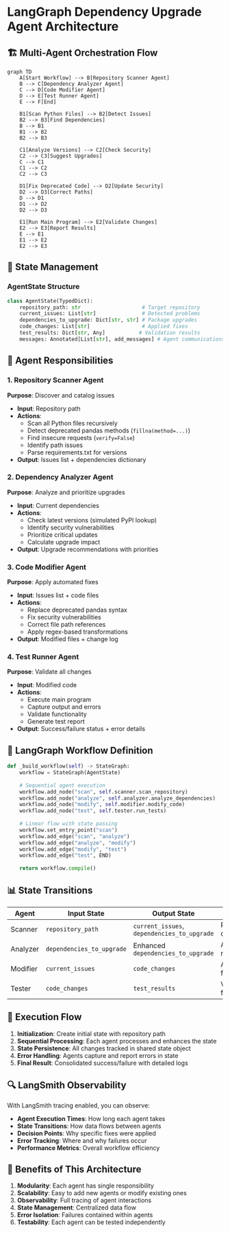 # LangGraph Dependency Upgrade Agent Architecture

## 🏗️ Multi-Agent Orchestration Flow

```mermaid
graph TD
    A[Start Workflow] --> B[Repository Scanner Agent]
    B --> C[Dependency Analyzer Agent]
    C --> D[Code Modifier Agent]
    D --> E[Test Runner Agent]
    E --> F[End]
    
    B1[Scan Python Files] --> B2[Detect Issues]
    B2 --> B3[Find Dependencies]
    B --> B1
    B1 --> B2
    B2 --> B3
    
    C1[Analyze Versions] --> C2[Check Security]
    C2 --> C3[Suggest Upgrades]
    C --> C1
    C1 --> C2
    C2 --> C3
    
    D1[Fix Deprecated Code] --> D2[Update Security]
    D2 --> D3[Correct Paths]
    D --> D1
    D1 --> D2
    D2 --> D3
    
    E1[Run Main Program] --> E2[Validate Changes]
    E2 --> E3[Report Results]
    E --> E1
    E1 --> E2
    E2 --> E3
```

## 🔄 State Management

### AgentState Structure
```python
class AgentState(TypedDict):
    repository_path: str                    # Target repository
    current_issues: List[str]               # Detected problems
    dependencies_to_upgrade: Dict[str, str] # Package upgrades
    code_changes: List[str]                 # Applied fixes
    test_results: Dict[str, Any]           # Validation results
    messages: Annotated[List[str], add_messages] # Agent communications
```

## 🤖 Agent Responsibilities

### 1. Repository Scanner Agent
**Purpose**: Discover and catalog issues
- **Input**: Repository path
- **Actions**:
  - Scan all Python files recursively
  - Detect deprecated pandas methods (`fillna(method=...)`)
  - Find insecure requests (`verify=False`)
  - Identify path issues
  - Parse requirements.txt for versions
- **Output**: Issues list + dependencies dictionary

### 2. Dependency Analyzer Agent  
**Purpose**: Analyze and prioritize upgrades
- **Input**: Current dependencies
- **Actions**:
  - Check latest versions (simulated PyPI lookup)
  - Identify security vulnerabilities
  - Prioritize critical updates
  - Calculate upgrade impact
- **Output**: Upgrade recommendations with priorities

### 3. Code Modifier Agent
**Purpose**: Apply automated fixes
- **Input**: Issues list + code files
- **Actions**:
  - Replace deprecated pandas syntax
  - Fix security vulnerabilities
  - Correct file path references
  - Apply regex-based transformations
- **Output**: Modified files + change log

### 4. Test Runner Agent
**Purpose**: Validate all changes
- **Input**: Modified code
- **Actions**:
  - Execute main program
  - Capture output and errors
  - Validate functionality
  - Generate test report
- **Output**: Success/failure status + error details

## 🔗 LangGraph Workflow Definition

```python
def _build_workflow(self) -> StateGraph:
    workflow = StateGraph(AgentState)
    
    # Sequential agent execution
    workflow.add_node("scan", self.scanner.scan_repository)
    workflow.add_node("analyze", self.analyzer.analyze_dependencies) 
    workflow.add_node("modify", self.modifier.modify_code)
    workflow.add_node("test", self.tester.run_tests)
    
    # Linear flow with state passing
    workflow.set_entry_point("scan")
    workflow.add_edge("scan", "analyze")
    workflow.add_edge("analyze", "modify") 
    workflow.add_edge("modify", "test")
    workflow.add_edge("test", END)
    
    return workflow.compile()
```

## 📊 State Transitions

| Agent | Input State | Output State | Key Changes |
|-------|-------------|--------------|-------------|
| Scanner | `repository_path` | `current_issues`, `dependencies_to_upgrade` | Populates issue catalog |
| Analyzer | `dependencies_to_upgrade` | Enhanced `dependencies_to_upgrade` | Adds version recommendations |
| Modifier | `current_issues` | `code_changes` | Applies fixes to files |
| Tester | `code_changes` | `test_results` | Validates functionality |

## 🎯 Execution Flow

1. **Initialization**: Create initial state with repository path
2. **Sequential Processing**: Each agent processes and enhances the state
3. **State Persistence**: All changes tracked in shared state object
4. **Error Handling**: Agents capture and report errors in state
5. **Final Result**: Consolidated success/failure with detailed logs

## 🔍 LangSmith Observability

With LangSmith tracing enabled, you can observe:
- **Agent Execution Times**: How long each agent takes
- **State Transitions**: How data flows between agents
- **Decision Points**: Why specific fixes were applied
- **Error Tracking**: Where and why failures occur
- **Performance Metrics**: Overall workflow efficiency

## 🚀 Benefits of This Architecture

1. **Modularity**: Each agent has single responsibility
2. **Scalability**: Easy to add new agents or modify existing ones
3. **Observability**: Full tracing of agent interactions
4. **State Management**: Centralized data flow
5. **Error Isolation**: Failures contained within agents
6. **Testability**: Each agent can be tested independently